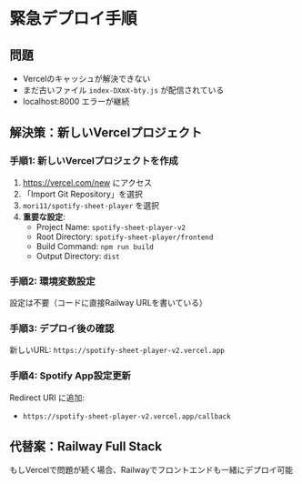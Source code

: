 # 緊急デプロイ手順

## 問題
- Vercelのキャッシュが解決できない
- まだ古いファイル `index-DXmX-bty.js` が配信されている
- localhost:8000 エラーが継続

## 解決策：新しいVercelプロジェクト

### 手順1: 新しいVercelプロジェクトを作成

1. https://vercel.com/new にアクセス
2. 「Import Git Repository」を選択
3. `mori11/spotify-sheet-player` を選択
4. **重要な設定**:
   - Project Name: `spotify-sheet-player-v2`
   - Root Directory: `spotify-sheet-player/frontend`
   - Build Command: `npm run build`
   - Output Directory: `dist`

### 手順2: 環境変数設定

設定は不要（コードに直接Railway URLを書いている）

### 手順3: デプロイ後の確認

新しいURL: `https://spotify-sheet-player-v2.vercel.app`

### 手順4: Spotify App設定更新

Redirect URI に追加:
- `https://spotify-sheet-player-v2.vercel.app/callback`

## 代替案：Railway Full Stack

もしVercelで問題が続く場合、Railwayでフロントエンドも一緒にデプロイ可能